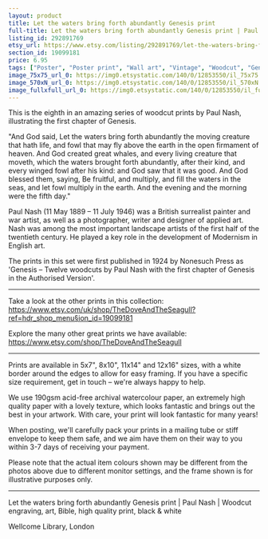 ```yaml
---
layout: product
title: Let the waters bring forth abundantly Genesis print 
full-title: Let the waters bring forth abundantly Genesis print | Paul Nash |  Woodcut engraving, art, Bible, high quality print, black & white
listing_id: 292891769
etsy_url: https://www.etsy.com/listing/292891769/let-the-waters-bring-forth-abundantly?utm_source=thedoveandtheseagull&utm_medium=api&utm_campaign=api
section_id: 19099181
price: 6.95
tags: ["Poster", "Poster print", "Wall art", "Vintage", "Woodcut", "Genesis", "Black and white", "Bible", "Paul Nash", "Engraving", "Creation", "Modern art", "High quality print"]
image_75x75_url_0: https://img0.etsystatic.com/140/0/12853550/il_75x75.971242478_lt2t.jpg
image_570xN_url_0: https://img0.etsystatic.com/140/0/12853550/il_570xN.971242478_lt2t.jpg
image_fullxfull_url_0: https://img0.etsystatic.com/140/0/12853550/il_fullxfull.971242478_lt2t.jpg
---
```

This is the eighth in an amazing series of woodcut prints by Paul Nash, illustrating the first chapter of Genesis.

&quot;And God said, Let the waters bring forth abundantly the moving creature that hath life, and fowl that may fly above the earth in the open firmament of heaven. And God created great whales, and every living creature that moveth, which the waters brought forth abundantly, after their kind, and every winged fowl after his kind: and God saw that it was good. And God blessed them, saying, Be fruitful, and multiply, and fill the waters in the seas, and let fowl multiply in the earth. And the evening and the morning were the fifth day.&quot;

Paul Nash (11 May 1889 – 11 July 1946) was a British surrealist painter and war artist, as well as a photographer, writer and designer of applied art. Nash was among the most important landscape artists of the first half of the twentieth century. He played a key role in the development of Modernism in English art.

The prints in this set were first published in 1924 by Nonesuch Press as &#39;Genesis – Twelve woodcuts by Paul Nash with the first chapter of Genesis in the Authorised Version&#39;.

---

Take a look at the other prints in this collection: https://www.etsy.com/uk/shop/TheDoveAndTheSeagull?ref=hdr_shop_menu§ion_id=19099181

Explore the many other great prints we have available: https://www.etsy.com/shop/TheDoveAndTheSeagull

----

Prints are available in 5x7&quot;, 8x10&quot;, 11x14&quot; and 12x16&quot; sizes, with a white border around the edges to allow for easy framing. If you have a specific size requirement, get in touch – we&#39;re always happy to help.

We use 190gsm acid-free archival watercolour paper, an extremely high quality paper with a lovely texture, which looks fantastic and brings out the best in your artwork. With care, your print will look fantastic for many years!

When posting, we&#39;ll carefully pack your prints in a mailing tube or stiff envelope to keep them safe, and we aim have them on their way to you within 3-7 days of receiving your payment.

Please note that the actual item colours shown may be different from the photos above due to different monitor settings, and the frame shown is for illustrative purposes only.

---

Let the waters bring forth abundantly Genesis print | Paul Nash |  Woodcut engraving, art, Bible, high quality print, black & white

Wellcome Library, London
